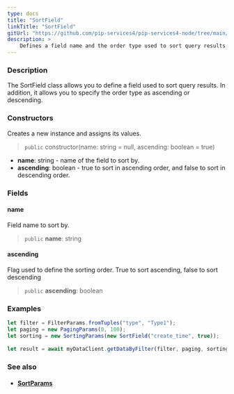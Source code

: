 ```yaml
---
type: docs
title: "SortField"
linkTitle: "SortField"
gitUrl: "https://github.com/pip-services4/pip-services4-node/tree/main/pip-services4-commons-node"
description: > 
    Defines a field name and the order type used to sort query results.
---
```


### Description

The SortField class allows you to define a field used to sort query results. In addition, it allows you to specify the order type as ascending or descending.

### Constructors
Creates a new instance and assigns its values.

> `public` constructor(name: string = null, ascending: boolean = true)

- **name**: string - name of the field to sort by.
- **ascending**: boolean - true to sort in ascending order, and false to sort in descending order. 


### Fields

<span class="hide-title-link">

#### name
Field name to sort by.
> `public` **name**: string

#### ascending
Flag used to define the sorting order. True to sort ascending, false to sort descending
> `public` **ascending**: boolean

</span>

### Examples
```typescript
let filter = FilterParams.fromTuples("type", "Type1");
let paging = new PagingParams(0, 100);
let sorting = new SortingParams(new SortField("create_time", true));
     
let result = await myDataClient.getDataByFilter(filter, paging, sorting);
```

### See also
- #### [SortParams](../sort_params)
